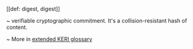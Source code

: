 [[def: digest, digest]]

~ verifiable cryptographic commitment. It's a collision-resistant hash of content.

~ More in <a href="https://weboftrust.github.io/WOT-terms/docs/glossary/digest">extended KERI glossary</a>

